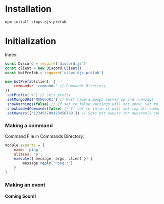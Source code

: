 # Installation
`npm install stops-djs-prefab`
# Initialization
Index: 
```js
const Discord = require('discord.js')
const client = new Discord.Client()
const botPrefab = require('stops-djs-prefab')

new botPrefab(client, {
    commands: 'commands' // Commands Directory
})
.setPrefix('>') // sets prefix
.setMongoURI('MONGOURI') // Must have a mongo server up and running!
.showWarnings(false) // If set to false warnings will not show. Set to true by default.
.showLoadedCommands(false) // If set to false it will not log all commands that were successfully loaded. Set to true by default.
.setOwners(['123456789123456789']) // Sets bot owners for owneronly commands.
```
### Making a command
Command File in Commands Directory: 
```js
module.exports = {
    name: 'ping',
    aliases: 'p',
    execute({ message, args, client }) {
        message.reply('Pong!!')
    }
}
```
### Making an event
#### Coming Soon!!

